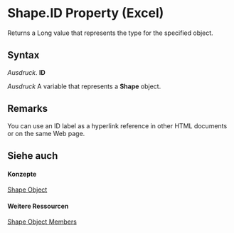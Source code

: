
# Shape.ID Property (Excel)

Returns a Long value that represents the type for the specified object.


## Syntax

 _Ausdruck_. **ID**

 _Ausdruck_ A variable that represents a **Shape** object.


## Remarks

You can use an ID label as a hyperlink reference in other HTML documents or on the same Web page.


## Siehe auch


#### Konzepte


[Shape Object](8f01fcd1-b7d9-5216-2de5-40fb6648a403.md)
#### Weitere Ressourcen


[Shape Object Members](http://msdn.microsoft.com/library/0fed7136-4228-6c32-507d-3bd36aa56d9a%28Office.15%29.aspx)